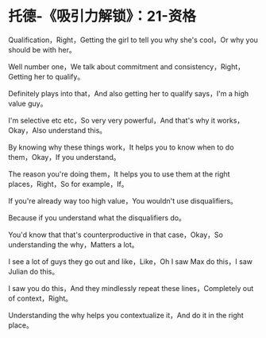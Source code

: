 # 托德-《吸引力解锁》：21-资格

Qualification，Right，Getting the girl to tell you why she's cool，Or why you should be with her。

Well number one，We talk about commitment and consistency，Right，Getting her to qualify。

Definitely plays into that，And also getting her to qualify says，I'm a high value guy。

I'm selective etc etc，So very very powerful，And that's why it works，Okay，Also understand this。

By knowing why these things work，It helps you to know when to do them，Okay，If you understand。

The reason you're doing them，It helps you to use them at the right places，Right，So for example，If。

If you're already way too high value，You wouldn't use disqualifiers。

Because if you understand what the disqualifiers do。

You'd know that that's counterproductive in that case，Okay，So understanding the why，Matters a lot。

I see a lot of guys they go out and like，Like，Oh I saw Max do this，I saw Julian do this。

I saw you do this，And they mindlessly repeat these lines，Completely out of context，Right。

Understanding the why helps you contextualize it，And do it in the right place。